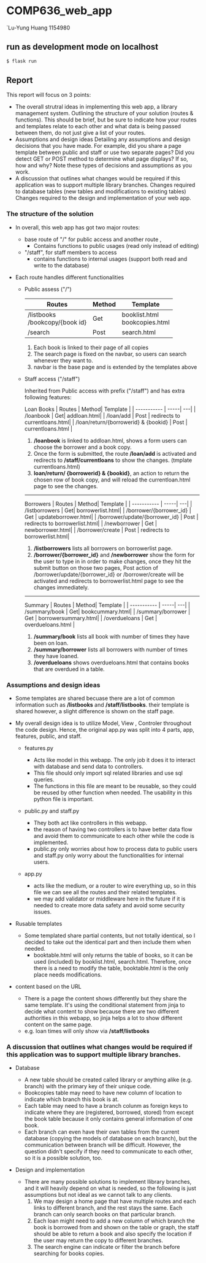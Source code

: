 # COMP636_web_app

`Lu-Yung Huang 1154980

## run as development mode on localhost
```sh
$ flask run
```

## Report

This report will focus on 3 points:
- The overall strutral ideas in implementing this web app, a library management system.
    Outlining the structure of your solution (routes & functions). This should be brief, but be sure to indicate how your routes and templates relate to each other and what data is being passed between them, do not just give a list of your routes.
- Assumptions and design ideas
    Detailing any assumptions and design decisions that you have made. For example, did you share a page template between public and staff or use two separate pages? Did you detect GET or POST method to determine what page displays? If so, how and why? Note these types of decisions and assumptions as you work.
- A discussion that outlines what changes would be required if this application was to support multiple library branches.
    Changes required to database tables (new tables and modifications to existing tables)
    Changes required to the design and implementation of your web app.



### The structure of the solution

- In overall, this web app has got two major routes: 
    - base route of "/" for public access and another route , 
        - Contains functions to public usages (read only instead of editing)
    - "/staff", for staff members to access
        - contains functions to internal usages (support both read and write to the database)

- Each route handles different functionalities


    - Public assess  ("/")

        | Routes | Method| Template |
        | ----------- | -----| ----|
        | /listbooks  <br /> /bookcopy/{book id}| Get|booklist.html <br /> bookcopies.html|
        |/search|Post| search.html|

        1. Each book is linked to their page of all copies 
        2. The search page is fixed on the navbar, so users can search whenever they want to. 
        3. navbar is the base page and is extended by the templates above
        

    - Staff access ("/staff")

        Inherited from Public access with prefix ("/staff") and has extra following features:
        
        Loan Books
        | Routes | Method| Template |
        | ----------- | -----| ---|
        | /loanbook | Get| addloan.html|
        | /loan/add | Post | redirects to currentloans.html|
        | /loan/return/{borrowerid} & {bookid} | Post | currentloans.html |
        

        1. **/loanbook** is linked to addloan.html, shows a form users can choose the borrower and a book copy.
        2. Once the form is submitted, the route **/loan/add** is activated and redirects to **/staff/currentloans** to show the changes. (tmplate currentloans.html)
        3. **loan/return/ {borrowerid} & {bookid}**, an action to return the chosen row of book copy, and will reload the currentloan.html page to see the changes.
        

        ---
        Borrowers 
        | Routes | Method| Template |
        | ----------- | -----| ---|
        | /listborrowers | Get| borrowerlist.html|
        | /borrower/{borrower_id} | Get | updateborrower.html|
        | /borrower/update/{borrower_id} | Post | redirects to borrowerlist.html|
        | /newborrower | Get | newborrower.html|
        | /borrower/create | Post | redirects to borrowerlist.html|
        

        1. **/listborrowers** lists all borrowers on borrowerlist page.
        2. **/borrower/{borrower_id}** and **/newborrower** show the form for the user to type in in order to make changes, once they hit the submit button on those two pages, Post action of /borrower/update/{borrower_id} or /borrower/create will be activated and redirects to borrowerlist.html page to see the changes immediately.

        ---

        Summary 
        | Routes | Method| Template |
        | ----------- | -----| ---|
        | /summary/book | Get| bookcummary.html|
        | /summary/borrower | Get | borrowersummary.html|
        | /overdueloans | Get | overdueloans.html |
        

        1. **/summary/book** lists all book with number of times they have been on loan.
        2. **/summary/borrower** lists all borrowers with number of times they have loaned.
        3. **/overdueloans** shows overdueloans.html that contains books that are overdued in a table.

### Assumptions and design ideas

- Some templates are shared becuase there are a lot of common information such as **/listbooks** and **/staff/listbooks**. their template is shared however, a slight difference is shown on the staff page. 
- My overall design idea is to utilize Model, View , Controler throughout the code design. Hence, the original app.py was split into 4 parts, app, features, public, and staff.

    - features.py
        - Acts like model in this webapp. The only job it does it to interact with database and send data to controllers.
        - This file should only import sql related libraries and use sql queries.
        - The functions in this file are meant to be reusable, so they could be reused by other function when needed. The usability in this python file is important.

    - public.py and staff.py
        - They both act like controllers in this webapp. 
        - the reason of having two controllers is to have better data flow and avoid them to communicate to each other while the code is implemented. 
        - public.py only worries about how to process data to public users and staff.py only worry about the functionalities for internal users. 
    - app.py
        - acts like the medium, or a router to wire everything up, so in this file we can see all the routes and their related templates. 
        - we may add validator or middleware here in the future if it is needed to create more data safety and avoid some security issues. 
- Rusable templates
    - Some templated share partial contents, but not totally identical, so I decided to take out the identical part and then include them when needed. 
        - booktable.html will only returns the table of books, so it can be used (included) by booklist.html, search.html. Therefore, once there is a need to modify the table, booktable.html is the only place needs modifications. 
- content based on the URL
    - There is a page the content shows differently but they share the same template. It's using the conditional statement from jinja to decide what content to show because there are two different authorities in this webapp, so jinja helps a lot to show different content on the same page. 
    - e.g. loan times will only show via **/staff/listbooks**

### A discussion that outlines what changes would be required if this application was to support multiple library branches.

- Database
    - A new table should be created called library or anything alike (e.g. branch) with the primary key of their unique code.
    - Bookcopies table may need to have new column of location to indicate which branch this book is at. 
    - Each table may need to have a branch colunm as foreign keys to indicate where they are (registered, borrowed, stored) from except the book table because it only contains general information of one book.
    - Each branch can even have their own tables from the current database (copying the models of database on each branch), but the communication between branch will be difficult. However, the question didn't specify if they need to communicate to each other, so it is a possible solution, too.
    
- Design and implementation
    - There are many possible solutions to implement llibrary branches, and it will heavily depend on what is needed, so the following is just assumptions but not ideal as we cannot talk to any clients. 
        1. We may design a home page that have multiple routes and each links to different branch, and the rest stays the same. Each branch can only search books on that particular branch.
        2. Each loan might need to add a new column of which branch the book is borrowed from and shown on the table or graph, the staff should be able to return a book and also specify the location if the user may return the copy to different branches. 
        3. The search engine can indicate or filter the branch before searching for books copies.

